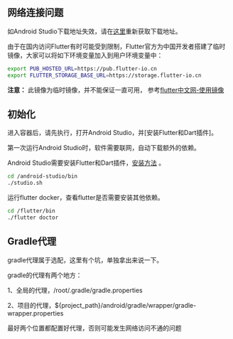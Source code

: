 ## 网络连接问题

如Android Studio下载地址失效，请在[这里](https://developer.android.com/studio/index.html)重新获取下载地址。

由于在国内访问Flutter有时可能受到限制，Flutter官方为中国开发者搭建了临时镜像，大家可以将如下环境变量加入到用户环境变量中： 

```bash
export PUB_HOSTED_URL=https://pub.flutter-io.cn
export FLUTTER_STORAGE_BASE_URL=https://storage.flutter-io.cn
```

 **注意：** 此镜像为临时镜像，并不能保证一直可用， 参考[flutter中文网-使用镜像](https://flutterchina.club/setup-linux/ )

## 初始化

进入容器后，请先执行，打开Android Studio，并[安装Flutter和Dart插件]。

第一次运行Android Studio时，软件需要联网，自动下载额外的依赖。

Android Studio需要安装Flutter和Dart插件，[安装方法](https://flutterchina.club/get-started/editor/#androidsstudio) 。

```bash
cd /android-studio/bin
./studio.sh
```

运行flutter docker，查看flutter是否需要安装其他依赖。

```bash
cd /flutter/bin
./flutter doctor
```

## Gradle代理

gradle代理属于选配，这里有个坑，单独拿出来说一下。

gradle的代理有两个地方：

1、全局的代理，/root/.gradle/gradle.properties

2、项目的代理，${project_path}/android/gradle/wrapper/gradle-wrapper.properties

最好两个位置都配置好代理，否则可能发生网络访问不通的问题
